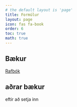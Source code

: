 ```yaml
---
# the default layout is 'page'
title: Formúlur
layout: page
icon: fas fa-book
order: 6
toc: true
math: true
---
```


## Bækur

[Rafbók](https://www.rafbok.is/)

## aðrar bækur

eftir að setja inn

